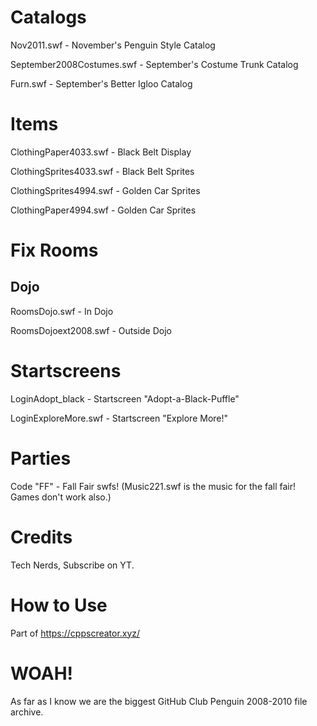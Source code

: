 # Catalogs
Nov2011.swf - November's Penguin Style Catalog

September2008Costumes.swf - September's Costume Trunk Catalog

Furn.swf - September's Better Igloo Catalog

# Items
ClothingPaper4033.swf - Black Belt Display

ClothingSprites4033.swf - Black Belt Sprites

ClothingSprites4994.swf - Golden Car Sprites

ClothingPaper4994.swf - Golden Car Sprites

# Fix Rooms
## Dojo
RoomsDojo.swf - In Dojo

RoomsDojoext2008.swf - Outside Dojo

# Startscreens
LoginAdopt_black - Startscreen "Adopt-a-Black-Puffle"

LoginExploreMore.swf - Startscreen "Explore More!"

# Parties
Code "FF" - Fall Fair swfs! (Music221.swf is the music for the fall fair! Games don't work also.)

# Credits
Tech Nerds, Subscribe on YT.

# How to Use
Part of https://cppscreator.xyz/

# WOAH!
As far as I know we are the biggest GitHub Club Penguin 2008-2010 file archive.
